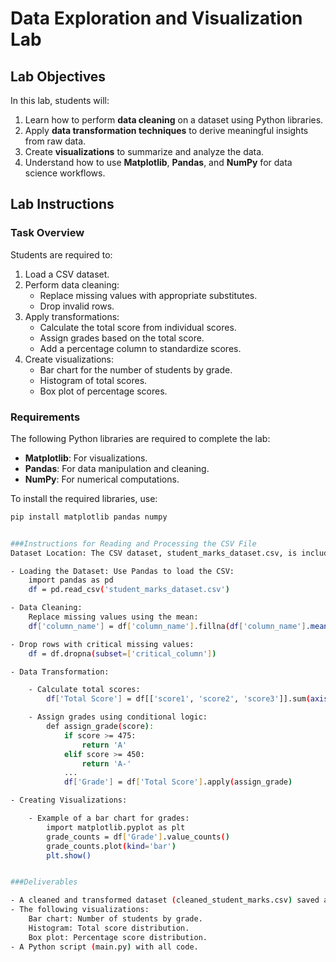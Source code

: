 # Data Exploration and Visualization Lab

## Lab Objectives
In this lab, students will:
1. Learn how to perform **data cleaning** on a dataset using Python libraries.
2. Apply **data transformation techniques** to derive meaningful insights from raw data.
3. Create **visualizations** to summarize and analyze the data.
4. Understand how to use **Matplotlib**, **Pandas**, and **NumPy** for data science workflows.


## Lab Instructions
### Task Overview
Students are required to:
1. Load a CSV dataset.
2. Perform data cleaning:
   - Replace missing values with appropriate substitutes.
   - Drop invalid rows.
3. Apply transformations:
   - Calculate the total score from individual scores.
   - Assign grades based on the total score.
   - Add a percentage column to standardize scores.
4. Create visualizations:
   - Bar chart for the number of students by grade.
   - Histogram of total scores.
   - Box plot of percentage scores.


### Requirements
The following Python libraries are required to complete the lab:
- **Matplotlib**: For visualizations.
- **Pandas**: For data manipulation and cleaning.
- **NumPy**: For numerical computations.

To install the required libraries, use:
```bash
pip install matplotlib pandas numpy


###Instructions for Reading and Processing the CSV File
Dataset Location: The CSV dataset, student_marks_dataset.csv, is included in the repository. Download it if working locally.

- Loading the Dataset: Use Pandas to load the CSV:
	import pandas as pd
	df = pd.read_csv('student_marks_dataset.csv')

- Data Cleaning:
	Replace missing values using the mean:
	df['column_name'] = df['column_name'].fillna(df['column_name'].mean())

- Drop rows with critical missing values:
	df = df.dropna(subset=['critical_column'])

- Data Transformation:

	- Calculate total scores:
		df['Total Score'] = df[['score1', 'score2', 'score3']].sum(axis=1)

	- Assign grades using conditional logic:
		def assign_grade(score):
			if score >= 475:
				return 'A'
			elif score >= 450:
				return 'A-'
			...
			df['Grade'] = df['Total Score'].apply(assign_grade)

- Creating Visualizations:

	- Example of a bar chart for grades:
		import matplotlib.pyplot as plt
		grade_counts = df['Grade'].value_counts()
		grade_counts.plot(kind='bar')
		plt.show()


###Deliverables

- A cleaned and transformed dataset (cleaned_student_marks.csv) saved after processing.
- The following visualizations:
	Bar chart: Number of students by grade.
	Histogram: Total score distribution.
	Box plot: Percentage score distribution.
- A Python script (main.py) with all code.
